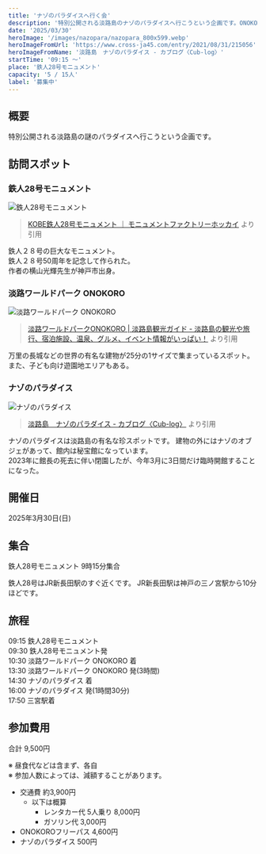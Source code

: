 ```yaml
---
title: 'ナゾのパラダイスへ行く会'
description: '特別公開される淡路島のナゾのパラダイスへ行こうという企画です。ONOKOROにも行きます。'
date: '2025/03/30'
heroImage: '/images/nazopara/nazopara_800x599.webp'
heroImageFromUrl: 'https://www.cross-ja45.com/entry/2021/08/31/215056'
heroImageFromName: '淡路島　ナゾのパラダイス - カブログ〈Cub-log〉'
startTime: '09:15 〜'
place: '鉄人28号モニュメント'
capacity: '5 / 15人'
label: '募集中'
---
```


## 概要

特別公開される淡路島の謎のパラダイスへ行こうという企画です。

## 訪問スポット


### 鉄人28号モニュメント 

![鉄人28号モニュメント](/images/nazopara/tetsujin28_800x391.webp)

> [KOBE鉄人28号モニュメント ｜ モニュメントファクトリーホッカイ](https://monumentfactory-hokkai.com/creator/tetsujin/) より引用

鉄人２８号の巨大なモニュメント。  
鉄人２８号50周年を記念して作られた。  
作者の横山光輝先生が神戸市出身。

### 淡路ワールドパーク ONOKORO

![淡路ワールドパーク ONOKORO](/images/nazopara/onokoro_800x600.webp)

> [淡路ワールドパークONOKORO | 淡路島観光ガイド - 淡路島の観光や旅行、宿泊施設、温泉、グルメ、イベント情報がいっぱい！](https://www.awajishima-kanko.jp/manual/detail.html?bid=428) より引用

万里の長城などの世界の有名な建物が25分の1サイズで集まっているスポット。  
また、子ども向け遊園地エリアもある。

### ナゾのパラダイス

![ナゾのパラダイス](/images/nazopara/nazopara_800x599.webp)

> [淡路島　ナゾのパラダイス - カブログ〈Cub-log〉](https://www.cross-ja45.com/entry/2021/08/31/215056) より引用

ナゾのパラダイスは淡路島の有名な珍スポットです。 
建物の外にはナゾのオブジェがあって、館内は秘宝館になっています。   
2023年に館長の死去に伴い閉園したが、今年3月に3日間だけ臨時開館することになった。  

## 開催日

2025年3月30日(日)

## 集合

鉄人28号モニュメント 9時15分集合

鉄人28号はJR新長田駅のすぐ近くです。
JR新長田駅は神戸の三ノ宮駅から10分ほどです。

## 旅程

09:15 鉄人28号モニュメント  
09:30 鉄人28号モニュメント発  
10:30 淡路ワールドパーク ONOKORO 着  
13:30 淡路ワールドパーク ONOKORO 発(3時間)  
14:30 ナゾのパラダイス 着  
16:00 ナゾのパラダイス 発(1時間30分)  
17:50 三宮駅着

## 参加費用

合計 9,500円

※ 昼食代などは含まず、各自  
※ 参加人数によっては、減額することがあります。


- 交通費 約3,900円
  - 以下は概算
    - レンタカー代 5人乗り 8,000円
    - ガソリン代 3,000円
- ONOKOROフリーパス 4,600円
- ナゾのパラダイス 500円

